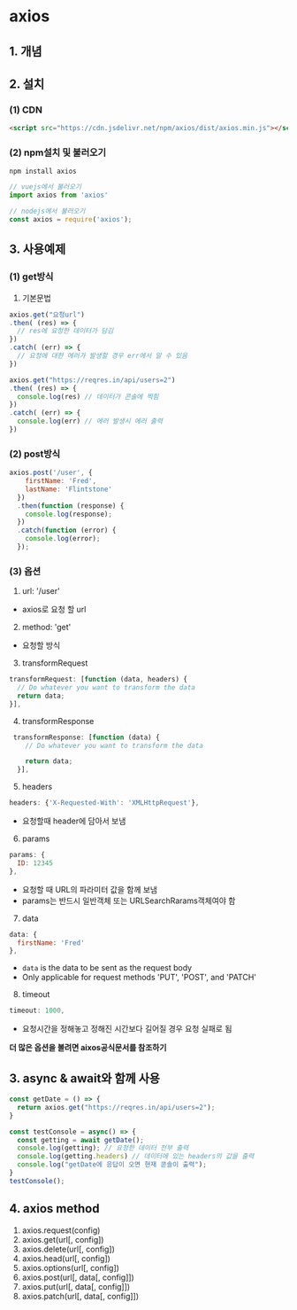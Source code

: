 # axios
## 1. 개념
## 2. 설치
### (1) CDN
```html
<script src="https://cdn.jsdelivr.net/npm/axios/dist/axios.min.js"></script>
```
### (2) npm설치 및 불러오기
```
npm install axios
```
```js
// vuejs에서 불러오기
import axios from 'axios'
```
```js
// nodejs에서 불러오기
const axios = require('axios');
```

## 3. 사용예제
### (1) get방식
1. 기본문법
```js
axios.get("요청url")
.then( (res) => {
  // res에 요청한 데이터가 담김
})
.catch( (err) => {
  // 요청에 대한 에러가 발생할 경우 err에서 알 수 있음
})

axios.get("https://reqres.in/api/users=2")
.then( (res) => {
  console.log(res) // 데이터가 콘솔에 찍힘
})
.catch( (err) => {
  console.log(err) // 에러 발생시 에러 출력
})

```

### (2) post방식
```js
axios.post('/user', {
    firstName: 'Fred',
    lastName: 'Flintstone'
  })
  .then(function (response) {
    console.log(response);
  })
  .catch(function (error) {
    console.log(error);
  });
```

### (3) 옵션
1. url: '/user'
* axios로 요청 할 url

2. method: 'get'
* 요청할 방식

3. transformRequest
```js
transformRequest: [function (data, headers) {
  // Do whatever you want to transform the data
  return data;
}],
```

4. transformResponse
```js
 transformResponse: [function (data) {
    // Do whatever you want to transform the data

    return data;
  }],
```

5. headers
```js
headers: {'X-Requested-With': 'XMLHttpRequest'},
```
* 요청할때 header에 담아서 보냄

6. params
```js
params: {
  ID: 12345
},
```
* 요청할 때 URL의 파라미터 값을 함께 보냄
* params는 반드시 일반객체 또는 URLSearchRarams객체여야 함

7. data
```js
data: {
  firstName: 'Fred'
},
```
* `data` is the data to be sent as the request body
* Only applicable for request methods 'PUT', 'POST', and 'PATCH'

8. timeout
```js
timeout: 1000,
```
* 요청시간을 정해놓고 정해진 시간보다 길어질 경우 요청 실패로 됨

<strong>더 많은 옵션을 볼려면 aixos공식문서를 참조하기</strong>

## 3. async & await와 함께 사용
```js
const getDate = () => {
  return axios.get("https://reqres.in/api/users=2");
}

const testConsole = async() => {
  const getting = await getDate();
  console.log(getting); // 요청한 데이터 전부 출력
  console.log(getting.headers) // 데이터에 있는 headers의 값을 출력
  console.log("getDate에 응답이 오면 현재 콘솔이 출력");
}
testConsole();
```


## 4. axios method
1. axios.request(config)
2. axios.get(url[, config])
3. axios.delete(url[, config])
4. axios.head(url[, config])
5. axios.options(url[, config])
6. axios.post(url[, data[, config]])
7. axios.put(url[, data[, config]])
8. axios.patch(url[, data[, config]])